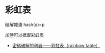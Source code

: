 # 彩虹表

破解雜湊 hash(q)=p

加鹽可以抵禦彩虹表

* [密碼破解的利器——彩虹表（rainbow table）](https://www.itread01.com/ihkcfe.html)